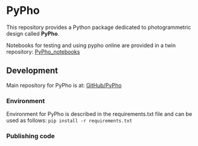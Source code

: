 # PyPho

This repository provides a Python package dedicated to photogrammetric design called **PyPho**.

Notebooks for testing and using pypho online are provided in a twin repository: [PyPho_notebooks](https://github.com/GeoISTO/PyPho_notebooks)

## Development ##

Main repository for PyPho is at: [GitHub/PyPho](https://github.com/GeoISTO/PyPho)

### Environment ###

Environment for PyPho is described in the requirements.txt file and can be used as follows:
```pip install -r requirements.txt```

### Publishing code ###


